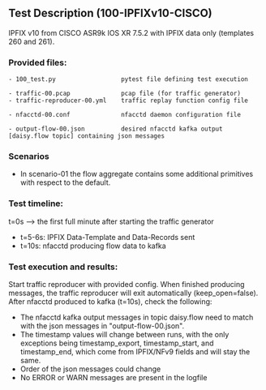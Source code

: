 ## Test Description (100-IPFIXv10-CISCO)

IPFIX v10 from CISCO ASR9k IOS XR 7.5.2 with IPFIX data only (templates 260 and 261).

### Provided files:
```
- 100_test.py                  pytest file defining test execution

- traffic-00.pcap              pcap file (for traffic generator)
- traffic-reproducer-00.yml    traffic replay function config file

- nfacctd-00.conf              nfacctd daemon configuration file

- output-flow-00.json          desired nfacctd kafka output [daisy.flow topic] containing json messages
```

### Scenarios

- In scenario-01 the flow aggregate contains some additional primitives with respect to the default.

### Test timeline:

t=0s --> the first full minute after starting the traffic generator

- t=5-6s:   IPFIX Data-Template and Data-Records sent
- t=10s:  nfacctd producing flow data to kafka

### Test execution and results:

Start traffic reproducer with provided config. When finished producing messages, the traffic reproducer will exit automatically (keep_open=false). 
After nfacctd produced to kafka (t=10s), check the following:

- The nfacctd kafka output messages in topic daisy.flow need to match with the json messages in "output-flow-00.json". 
- The timestamp values will change between runs, with the only exceptions being timestamp_export, timestamp_start, and timestamp_end, which come from IPFIX/NFv9 fields and will stay the same.
- Order of the json messages could change
- No ERROR or WARN messages are present in the logfile
